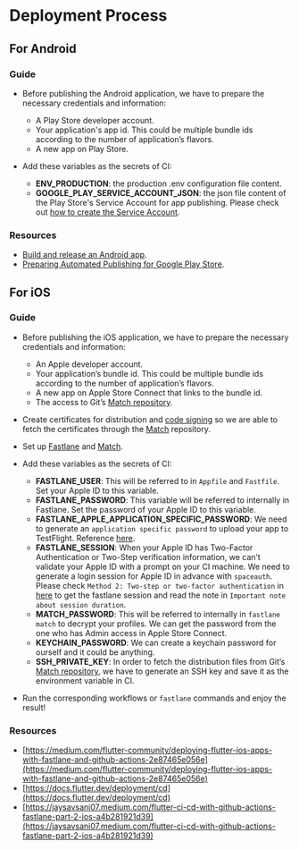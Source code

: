 # Deployment Process

## For Android

### Guide

- Before publishing the Android application, we have to prepare the necessary credentials and information:
  - A Play Store developer account.
  - Your application's app id. This could be multiple bundle ids according to the number of application’s flavors.
  - A new app on Play Store.

- Add these variables as the secrets of CI:
  - **ENV_PRODUCTION**: the production .env configuration file content.
  - **GOOGLE_PLAY_SERVICE_ACCOUNT_JSON**: the json file content of the Play Store's Service Account for app publishing. Please check out [how to create the Service Account](https://support.staffbase.com/hc/en-us/articles/360018569579-Preparing-Automated-Publishing-for-Google-Play-Store).

### Resources

- [Build and release an Android app](https://docs.flutter.dev/deployment/android#build-an-apk).
- [Preparing Automated Publishing for Google Play Store](https://support.staffbase.com/hc/en-us/articles/360018569579-Preparing-Automated-Publishing-for-Google-Play-Store).

## For iOS

### Guide

- Before publishing the iOS application, we have to prepare the necessary credentials and information:

    - An Apple developer account.
    - Your application’s bundle id. This could be multiple bundle ids according to the number of application’s flavors.
    - A new app on Apple Store Connect that links to the bundle id.
    - The access to Git’s [Match repository](https://codesigning.guide/).

- Create certificates for distribution and [code signing](https://codesigning.guide/) so we are able to fetch the certificates through the [Match](https://docs.fastlane.tools/actions/match/) repository.
- Set up [Fastlane](https://docs.fastlane.tools/getting-started/ios/setup/) and [Match](https://docs.fastlane.tools/actions/match/).
- Add these variables as the secrets of CI:

    - **FASTLANE_USER**: This will be referred to in `Appfile` and `Fastfile`. Set your Apple ID to this variable.
    - **FASTLANE_PASSWORD**: This variable will be referred to internally in Fastlane. Set the password of your Apple ID to this variable.
    - **FASTLANE_APPLE_APPLICATION_SPECIFIC_PASSWORD**: We need to generate an `application specific password` to upload your app to TestFlight. Reference [here](https://support.apple.com/en-us/HT204397).
    - **FASTLANE_SESSION**: When your Apple ID has Two-Factor Authentication or Two-Step verification information, we can’t validate your Apple ID with a prompt on your CI machine. We need to generate a login session for Apple ID in advance with `spaceauth`. Please check `Method 2: Two-step or two-factor authentication` in [here](https://docs.fastlane.tools/getting-started/ios/authentication/) to get the fastlane session and read the note in `Important note about session duration`.
    - **MATCH_PASSWORD**: This will be referred to internally in `fastlane match` to decrypt your profiles. We can get the password from the one who has Admin access in Apple Store Connect.
    - **KEYCHAIN_PASSWORD**: We can create a keychain password for ourself and it could be anything.
    - **SSH_PRIVATE_KEY**: In order to fetch the distribution files from Git’s [Match repository](https://codesigning.guide/), we have to generate an SSH key and save it as the environment variable in CI.
  
- Run the corresponding workflows or `fastlane` commands and enjoy the result!

### Resources

- [https://medium.com/flutter-community/deploying-flutter-ios-apps-with-fastlane-and-github-actions-2e87465e056e](https://medium.com/flutter-community/deploying-flutter-ios-apps-with-fastlane-and-github-actions-2e87465e056e)
- [https://docs.flutter.dev/deployment/cd](https://docs.flutter.dev/deployment/cd)
- [https://jaysavsani07.medium.com/flutter-ci-cd-with-github-actions-fastlane-part-2-ios-a4b281921d39](https://jaysavsani07.medium.com/flutter-ci-cd-with-github-actions-fastlane-part-2-ios-a4b281921d39)
